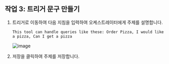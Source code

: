 ## 작업 3: 트리거 문구 만들기

1. 트리거로 이동하여 다음 지침을 입력하여 오케스트레이터에게 주제를 설명합니다.

   ```
   This tool can handle queries like these: Order Pizza, I would like a pizza, Can I get a pizza
   ```

   ![image](https://github.com/user-attachments/assets/d39687bc-00dd-4ac0-9d3c-75af0e3ba6dc)

   
2. 저장을 클릭하여 주제를 저장합니다.


